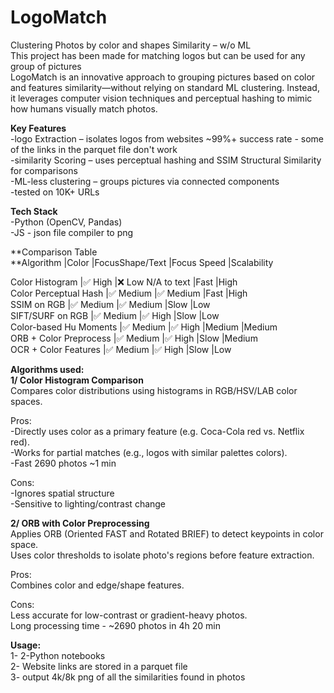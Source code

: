 # LogoMatch
Clustering Photos by color and shapes Similarity – w/o ML <br>
This project has been made for matching logos but can be used for any group of pictures <br>
LogoMatch is an innovative approach to grouping pictures based on color and features similarity—without relying on standard ML clustering. Instead, it leverages computer vision techniques and perceptual hashing to mimic how humans visually match photos. <br>

**Key Features** <br>
-logo Extraction – isolates logos from websites ~99%+ success rate - some of the links in the parquet file don't work <br>
-similarity Scoring – uses perceptual hashing and SSIM Structural Similarity for comparisons <br>
-ML-less clustering – groups pictures via connected components <br>
-tested on 10K+ URLs <br>

**Tech Stack** <br>
-Python (OpenCV, Pandas) <br>
-JS - json file compiler to png <br>

**Comparison Table <br>
**Algorithm    	         |Color      |FocusShape/Text       |Focus Speed	     |Scalability <br>

Color Histogram	       |✅ High	   |❌ Low N/A to text	   |Fast	             |High			<br>
Color Perceptual Hash	 |✅ Medium	 |✅ Medium	             |Fast	             |High			<br>
SSIM on RGB          	 |✅ Medium	 |✅ Medium	             |Slow	             |Low				<br>
SIFT/SURF on RGB	     |✅ Medium  |✅ High	             |Slow	             |Low			<br>
Color-based Hu Moments |✅ Medium	 |✅ High              |Medium             |Medium			<br>
ORB + Color Preprocess |✅ Medium	 |✅ High	              |Slow	               |Medium			<br>
OCR + Color Features	 |✅ Medium	 |✅ High               |Slow	               |Low			<br>

**Algorithms used:** <br>
**1/ Color Histogram Comparison** <br>
Compares color distributions using histograms in RGB/HSV/LAB color spaces. <br>

Pros: <br>
-Directly uses color as a primary feature (e.g. Coca-Cola red vs. Netflix red). <br>
-Works for partial matches (e.g., logos with similar palettes colors). <br>
-Fast 2690 photos ~1 min <br>

Cons: <br>
-Ignores spatial structure <br>
-Sensitive to lighting/contrast change <br>

**2/ ORB with Color Preprocessing** <br>
Applies ORB (Oriented FAST and Rotated BRIEF) to detect keypoints in color space. <br>
Uses color thresholds to isolate photo's regions before feature extraction. <br>

Pros: <br>
Combines color and edge/shape features. <br>

Cons: <br>
Less accurate for low-contrast or gradient-heavy photos. <br>
Long processing time - ~2690 photos in 4h 20 min <br>

**Usage:** <br>
1- 2-Python notebooks <br>
2- Website links are stored in a parquet file <br>
3- output 4k/8k png of all the similarities found in photos <br>
